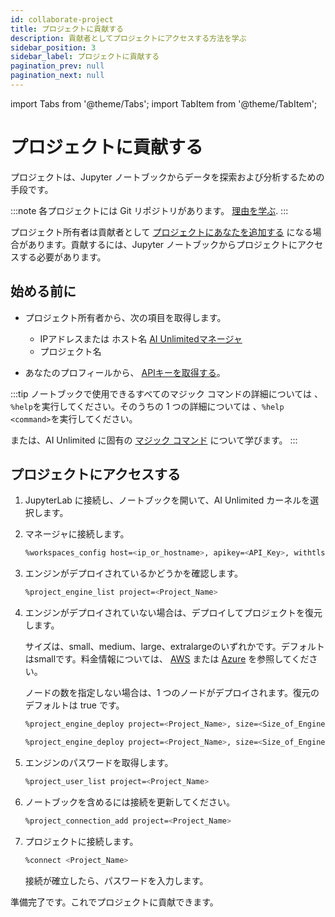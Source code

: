 ```yaml
---
id: collaborate-project
title: プロジェクトに貢献する
description: 貢献者としてプロジェクトにアクセスする方法を学ぶ
sidebar_position: 3
sidebar_label: プロジェクトに貢献する
pagination_prev: null
pagination_next: null
---
```


import Tabs from '@theme/Tabs';
import TabItem from '@theme/TabItem';

# プロジェクトに貢献する

プロジェクトは、Jupyter ノートブックからデータを探索および分析するための手段です。 

:::note
各プロジェクトには Git リポジトリがあります。 [理由を学ぶ](../glossary.md#project-repository).
 :::

プロジェクト所有者は貢献者として [プロジェクトにあなたを追加する](../manage-ai-unlimited/add-collaborators.md) になる場合があります。貢献するには、Jupyter ノートブックからプロジェクトにアクセスする必要があります。


## 始める前に

- プロジェクト所有者から、次の項目を取得します。
  - IPアドレスまたは  ホスト名 [AI Unlimitedマネージャ](../glossary.md#ai-unlimited-manager)
  - プロジェクト名

- あなたのプロフィールから、 [APIキーを取得する](./get-api-key.md)。 

:::tip
ノートブックで使用できるすべてのマジック コマンドの詳細については  、`%help`を実行してください。そのうちの 1 つの詳細については  、`%help <command>`を実行してください。 

または、AI Unlimited に固有の [マジック コマンド](./magic-commands.md) について学びます。 
:::


## プロジェクトにアクセスする

1. JupyterLab に接続し、ノートブックを開いて、AI Unlimited カーネルを選択します。

2. マネージャに接続します。
    ```bash 
    %workspaces_config host=<ip_or_hostname>, apikey=<API_Key>, withtls=<T|F>
    ```

3. エンジンがデプロイされているかどうかを確認します。
    ```bash 
    %project_engine_list project=<Project_Name>
    ```

4. エンジンがデプロイされていない場合は、デプロイしてプロジェクトを復元します。 

   サイズは、small、medium、large、extralargeのいずれかです。デフォルトはsmallです。料金情報については、 [AWS](http://aws.amazon.com/marketplace/pp/prodview-2srvuo3mwqlig) または [Azure](https://azuremarketplace.microsoft.com/en-us/marketplace/apps/teradata.ai-unlimited?tab=Overview) を参照してください。
   
   ノードの数を指定しない場合は、1 つのノードがデプロイされます。復元のデフォルトは true です。
   
   <Tabs>
   <TabItem value="aws1" label="AWS">

   ```bash 
   %project_engine_deploy project=<Project_Name>, size=<Size_of_Engine>, node=<Number_of_Nodes>, subnet=<Subnet_id>, region=<Region>, restore=<true|false>, prefixlist=<Prefix_List>, securitygroups=<Security_Group>, cidrs=<CIDR>, tags=<Tags>, iamrole=<IAM_Role>, roleprefix=<Role_Prefix>, permissionboundary=<Permission_Boundary>
   ```

   </TabItem>
   <TabItem value="azure" label="Azure">

   ```bash 
   %project_engine_deploy project=<Project_Name>, size=<Size_of_Engine>, node=<Number_of_Nodes>, subnet=<Subnet_id>, region=<Region>, restore=<true|false>, network=<Network>, keyvault=<Key_Vault>, keyvaultresourcegroup=<Key_Vault_Resource_Group>, networkresourcegroup=<Network_Resource_Group>
   ```
   </TabItem>
   </Tabs>

5. エンジンのパスワードを取得します。
   ```bash
   %project_user_list project=<Project_Name>
   ```

6. ノートブックを含めるには接続を更新してください。
   ```bash 
   %project_connection_add project=<Project_Name>
   ```

7. プロジェクトに接続します。
   ```bash
   %connect <Project_Name>
   ```
   接続が確立したら、パスワードを入力します。
   
準備完了です。これでプロジェクトに貢献できます。



